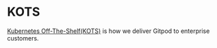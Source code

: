 # KOTS

[Kubernetes Off-The-Shelf(KOTS)](https://kots.io/) is how we deliver
Gitpod to enterprise customers.
